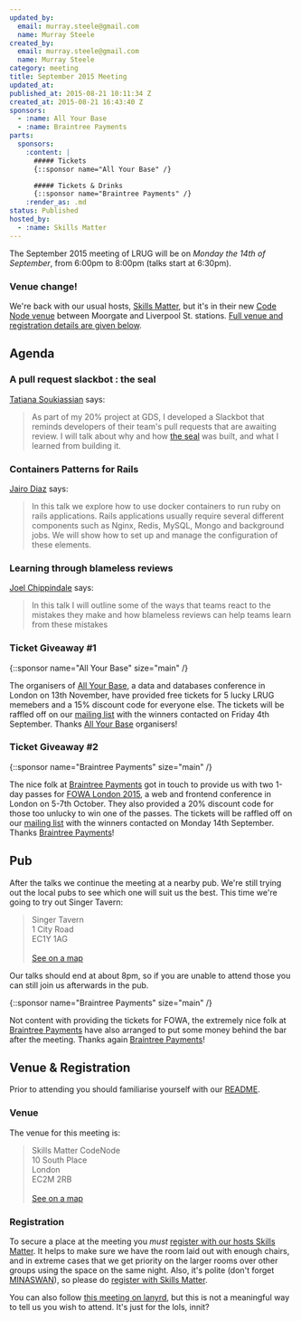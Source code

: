 ```yaml
---
updated_by:
  email: murray.steele@gmail.com
  name: Murray Steele
created_by:
  email: murray.steele@gmail.com
  name: Murray Steele
category: meeting
title: September 2015 Meeting
updated_at:
published_at: 2015-08-21 10:11:34 Z
created_at: 2015-08-21 16:43:40 Z
sponsors:
  - :name: All Your Base
  - :name: Braintree Payments
parts:
  sponsors:
    :content: |
      ##### Tickets
      {::sponsor name="All Your Base" /}

      ##### Tickets & Drinks
      {::sponsor name="Braintree Payments" /}
    :render_as: .md
status: Published
hosted_by:
  - :name: Skills Matter
---
```


The September 2015 meeting of LRUG will be on *Monday the 14th of September*, from 6:00pm to 8:00pm (talks start at 6:30pm).

### Venue change!

We're back with our usual hosts, [Skills Matter](http://www.skillsmatter.com), but it's in their new [Code Node venue](https://skillsmatter.com/locations/264-skills-matter-codenode) between Moorgate and Liverpool St. stations.  [Full venue and registration details are given below](#sep15registration).

Agenda
------

### A pull request slackbot : the seal

[Tatiana Soukiassian](https://twitter.com/binaryberry) says:

> As part of my 20% project at GDS, I developed a Slackbot that reminds
> developers of their team's pull requests that are awaiting review. I
> will talk about why and how [the seal](https://github.com/binaryberry/seal/)
> was built, and what I learned from building it.

### Containers Patterns for Rails

[Jairo Diaz](https://twitter.com/codescrum) says:

> In this talk we explore how to use docker containers to run ruby on
> rails applications.  Rails applications usually require several
> different components such as Nginx, Redis, MySQL, Mongo and background
> jobs. We will show how to set up and manage the configuration of these
> elements.

### Learning through blameless reviews

[Joel Chippindale](https://twitter.com/joelchippindale) says:

> In this talk I will outline some of the ways that teams react to the
> mistakes they make and how blameless reviews can help teams learn from
> these mistakes

### Ticket Giveaway #1

{::sponsor name="All Your Base" size="main" /}

The organisers of [All Your Base](http://allyourbaseconf.com/2015/), a data and databases conference in London on 13th November, have provided free tickets for 5 lucky LRUG memebers and a 15% discount code for everyone else.  The tickets will be raffled off on our [mailing list](/mailing-list) with the winners contacted on Friday 4th September.  Thanks [All Your Base](http://allyourbaseconf.com/2015/) organisers!

### Ticket Giveaway #2

{::sponsor name="Braintree Payments" size="main" /}

The nice folk at [Braintree Payments](http://braintreepayments.com/) got in touch to provide us with two 1-day passes for [FOWA London 2015](https://www.google.com/url?q=https://futureofwebapps.com/london-2015/&sa=D&usg=AFQjCNFk7OQF0n8x7h7KsPZ4NqZEvJtDXw), a web and frontend conference in London on 5-7th October.  They also provided a 20% discount code for those too unlucky to win one of the passes.  The tickets will be raffled off on our [mailing list](/mailing-list) with the winners contacted on Monday 14th September.  Thanks [Braintree Payments](http://braintreepayments.com/)!

Pub
---

After the talks we continue the meeting at a nearby pub.  We're still trying out the local pubs to see which one will suit us the best.  This time we're going to try out Singer Tavern:

> Singer Tavern<br/>1 City Road<br/>EC1Y 1AG<br/><br/>[See on a map](https://goo.gl/maps/w9kPu)

Our talks should end at about 8pm, so if you are unable to attend those you can still join us afterwards in the pub.

{::sponsor name="Braintree Payments" size="main" /}

Not content with providing the tickets for FOWA, the extremely nice folk at [Braintree Payments](http://braintreepayments.com/) have also arranged to put some money behind the bar after the meeting.  Thanks again [Braintree Payments](http://braintreepayments.com/)!

Venue & Registration <a name="sep15registration">&nbsp;</a>
----------------------------------------------------------

Prior to attending you should familiarise yourself with our [README](http://readme.lrug.org/).

### Venue

The venue for this meeting is:

> Skills Matter CodeNode<br/>10 South Place<br/>London<br/>EC2M 2RB<br/><br/>[See on a map](https://goo.gl/maps/ONJT4)

### Registration

To secure a place at the meeting you *must* [register with our hosts Skills Matter](https://skillsmatter.com/meetups/7284).  It helps to make sure we have the room laid out with enough chairs, and in extreme cases that we get priority on the larger rooms over other groups using the space on the same night.  Also, it's polite (don't forget [MINASWAN](https://en.wikipedia.org/wiki/MINASWAN)), so please do [register with Skills Matter](https://skillsmatter.com/meetups/7284).

You can also follow [this meeting on lanyrd](http://lanyrd.com/2015/lrug-september/), but this is not a meaningful way to tell us you wish to attend.  It's just for the lols, innit?
